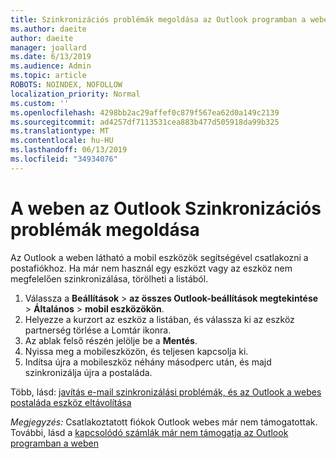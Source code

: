```yaml
---
title: Szinkronizációs problémák megoldása az Outlook programban a weben
ms.author: daeite
author: daeite
manager: joallard
ms.date: 6/13/2019
ms.audience: Admin
ms.topic: article
ROBOTS: NOINDEX, NOFOLLOW
localization_priority: Normal
ms.custom: ''
ms.openlocfilehash: 4298bb2ac29affef0c879f567ea62d0a149c2139
ms.sourcegitcommit: ad4257df7113531cea883b477d505918da99b325
ms.translationtype: MT
ms.contentlocale: hu-HU
ms.lasthandoff: 06/13/2019
ms.locfileid: "34934076"
---
```

# <a name="fix-outlook-on-the-web-sync-issues"></a>A weben az Outlook Szinkronizációs problémák megoldása

Az Outlook a weben látható a mobil eszközök segítségével csatlakozni a postafiókhoz. Ha már nem használ egy eszközt vagy az eszköz nem megfelelően szinkronizálása, törölheti a listából.

1. Válassza a **Beállítások** > **az összes Outlook-beállítások megtekintése** > **Általános** > **mobil eszközökön**.
1. Helyezze a kurzort az eszköz a listában, és válassza ki az eszköz partnerség törlése a Lomtár ikonra.
1. Az ablak felső részén jelölje be a **Mentés**.
1. Nyissa meg a mobileszközön, és teljesen kapcsolja ki.
1. Indítsa újra a mobileszköz néhány másodperc után, és majd szinkronizálja újra a postaláda.

Több, lásd: [javítás e-mail szinkronizálási problémák, és az Outlook a webes postaláda eszköz eltávolítása](https://support.office.com/article/775ed31c-05bd-4ee4-b1b3-33fad7b5b992)

*Megjegyzés:* Csatlakoztatott fiókok Outlook webes már nem támogatottak. További, lásd a [kapcsolódó számlák már nem támogatja az Outlook programban a weben](https://support.office.com/article/5cc526bf-e928-4a99-8b9f-5e089df7d887)